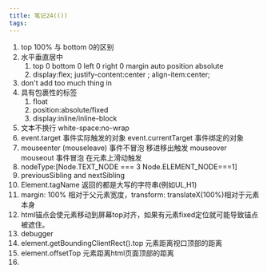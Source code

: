 ```yaml
---
title: 笔记24(())
tags:
---
```

1. top 100% 与 bottom 0的区别
2. 水平垂直居中 
    1. top 0 bottom 0 left 0 right 0 margin auto position absolute 
    2. display:flex; justify-content:center ; align-item:center;
3. don't add too much thing in <a>
4. 具有包裹性的标签
    1. float
    2. position:absolute/fixed
    3. display:inline/inline-block
5. 文本不换行 white-space:no-wrap
6. event.target 事件实际触发的对象
    event.currentTarget 事件绑定的对象
7. mouseenter (mouseleave) 事件不冒泡 移进移出触发
   mouseover mouseout 事件冒泡 在元素上滑动触发
8. nodeType:[Node.TEXT_NODE === 3        Node.ELEMENT_NODE===1]
9. previousSibling and nextSibling
10. Element.tagName 返回的都是大写的字符串(例如UL,H1)
11. margin: 100% 相对于父元素宽度，transform: translateX(100%)相对于元素本身
12. html锚点会使元素移动到屏幕top对齐，如果有元素fixed定位就可能导致锚点被遮住。
13. debugger
14. element.getBoundingClientRect().top 元素距离视口顶部的距离 
15. element.offsetTop   元素距离html页面顶部的距离
16. 




